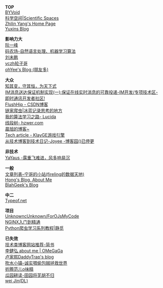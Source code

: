 **TOP**  
[BYVoid](https://www.byvoid.com/)  
[科学空间|Scientific Spaces](https://spaces.ac.cn/)  
[Zhilin Yang's Home Page](http://kimiyoung.github.io/)  
[Yuxins Blog](http://ppwwyyxx.com/)    

**影响力大**  
[阮一峰](http://www.ruanyifeng.com/blog)  
[码农场-自然语言处理、机器学习算法](http://www.hankcs.com/)  
[刘未鹏](http://mindhacks.cn/)  
[vczh轮子哥](http://www.cppblog.com/vczh)  
[ohYee's Blog (朋友多)](http://www.oyohyee.com/post/Algorithm/Graph.html)    

**大众**  
[知其变，守其恒，为天下式](http://ice1000.org/)  
[IM消息送达保证机制实现(一):保证在线实时消息的可靠投递-IM开发/专项技术区-即时通讯开发者社区!](http://www.52im.net/thread-294-1-1.html)  
[FlushHip - CSDN博客](https://blog.csdn.net/FlushHip)  
[链家爬虫|冰蓝记录思考的地方](http://lanbing510.info/2016/03/15/Lianjia-Spider.html)  
[我的算法学习之路- Lucida](http://zh.lucida.me/blog/on-learning-algorithms/)  
[线段树- hzwer.com](http://hzwer.com/category/algorithm/data-structure/intermediate-data-structure/segment-tree)  
[晨旭的博客~](https://www.chenxublog.com/)  
[Tech article - KlayGE游戏引擎](http://www.klayge.org/category/tech-article/)  
[从技术博客到技术日记-Joyee -博客园()已停更](http://www.cnblogs.com/joyeecheung/p/4555802.html)    

**非技术**  
[YaYaus -露重飞难进，风多响易沉](https://www.yayaus.com/)    

**一般**  
[文章列表–宁哥的小站(fireling的数据天地)](http://www.lining0806.com/)  
[Hong's Blog, About Me](http://rockhong.github.io/about.html)  
[BlahGeek's Blog](https://blog.blahgeek.com/)    

**中二**  
[Typeof.net](http://typeof.net/)    

**项目**  
[UnknowncUnknown/ForOJsMyCode](https://github.com/UnknownCUnknown/ForOJsMyCode)  
[NGINX入门到精通](http://tengine.taobao.org/book/index.html)  
[Python爬虫学习系列教程|静觅](http://cuiqingcai.com/1052.html)    

**已失效**  
[技术类博客网站推荐-简书](http://www.jianshu.com/p/ca676b17603e)  
[李健弘 about me | OMeGaGa](http://omegaga.net/about)  
[卢家熙DaddyTrap's blog](https://daddytrap.github.io/)  
[吹水小镇–诚实啁偷包贼拯救世界](http://www.reetsee.com/)  
[折腾范儿o味精](https://awhisper.github.io/page/2/)  
[瓜园耕读-田园将芜胡不归](http://www.2gua.info/?page=3)  
[wei Jin(DL)](http://withwsf.github.io/)    
